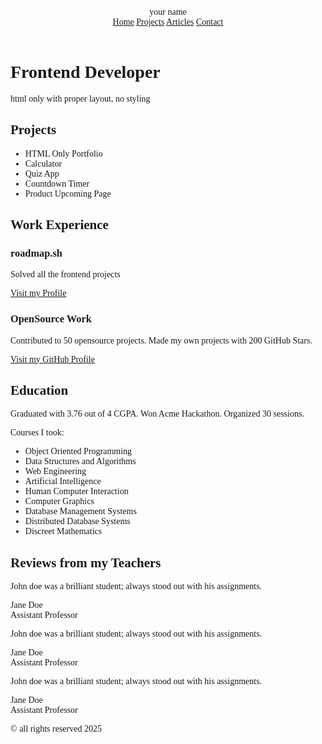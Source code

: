 <html>
<head>
    <title>Frontend Developer</title>
    <script src="https://cdn.tailwindcss.com"></script>
    <link rel="stylesheet" href="https://cdnjs.cloudflare.com/ajax/libs/font-awesome/5.15.3/css/all.min.css"></link>
    <link href="https://fonts.googleapis.com/css2?family=Indie+Flower&display=swap" rel="stylesheet">
    <style>
        body {
            font-family: 'Indie Flower', cursive;
        }
    </style>
</head>
<body class="bg-white text-black p-8">
    <div class="max-w-4xl mx-auto border border-black p-4">
        <header class="flex justify-between items-center mb-8">
            <div class="flex items-center">
                <div class="w-8 h-8 bg-black mr-2"></div>
                <span>your name</span>
            </div>
            <nav>
                <a href="#" class="mr-4">Home</a>
                <a href="#" class="mr-4">Projects</a>
                <a href="#" class="mr-4">Articles</a>
                <a href="#">Contact</a>
            </nav>
        </header>
        <main>
            <div class="text-center mb-8">
                <h1 class="text-4xl mb-2">Frontend Developer</h1>
                <p>html only with proper layout, no styling</p>
            </div>
            <div class="grid grid-cols-3 gap-4 mb-8">
                <div class="border border-black p-4">
                    <h2 class="text-xl mb-4">Projects</h2>
                    <ul>
                        <li>HTML Only Portfolio</li>
                        <li>Calculator</li>
                        <li>Quiz App</li>
                        <li>Countdown Timer</li>
                        <li>Product Upcoming Page</li>
                    </ul>
                </div>
                <div class="border border-black p-4">
                    <h2 class="text-xl mb-4">Work Experience</h2>
                    <div class="mb-4">
                        <h3>roadmap.sh</h3>
                        <p>Solved all the frontend projects</p>
                        <a href="#" class="text-blue-500">Visit my Profile</a>
                    </div>
                    <div>
                        <h3>OpenSource Work</h3>
                        <p>Contributed to 50 opensource projects. Made my own projects with 200 GitHub Stars.</p>
                        <a href="#" class="text-blue-500">Visit my GitHub Profile</a>
                    </div>
                </div>
                <div class="border border-black p-4">
                    <h2 class="text-xl mb-4">Education</h2>
                    <p>Graduated with 3.76 out of 4 CGPA. Won Acme Hackathon. Organized 30 sessions.</p>
                    <p>Courses I took:</p>
                    <ul class="list-disc list-inside">
                        <li>Object Oriented Programming</li>
                        <li>Data Structures and Algorithms</li>
                        <li>Web Engineering</li>
                        <li>Artificial Intelligence</li>
                        <li>Human Computer Interaction</li>
                        <li>Computer Graphics</li>
                        <li>Database Management Systems</li>
                        <li>Distributed Database Systems</li>
                        <li>Discreet Mathematics</li>
                    </ul>
                </div>
            </div>
            <div class="border-t border-black pt-4">
                <h2 class="text-xl mb-4">Reviews from my Teachers</h2>
                <div class="grid grid-cols-3 gap-4">
                    <div class="border border-black p-4">
                        <p>John doe was a brilliant student; always stood out with his assignments.</p>
                        <p>Jane Doe<br>Assistant Professor</p>
                    </div>
                    <div class="border border-black p-4">
                        <p>John doe was a brilliant student; always stood out with his assignments.</p>
                        <p>Jane Doe<br>Assistant Professor</p>
                    </div>
                    <div class="border border-black p-4">
                        <p>John doe was a brilliant student; always stood out with his assignments.</p>
                        <p>Jane Doe<br>Assistant Professor</p>
                    </div>
                </div>
            </div>
        </main>
        <footer class="text-center mt-8">
            <p>&copy; all rights reserved 2025</p>
        </footer>
    </div>
</body>
</html>
